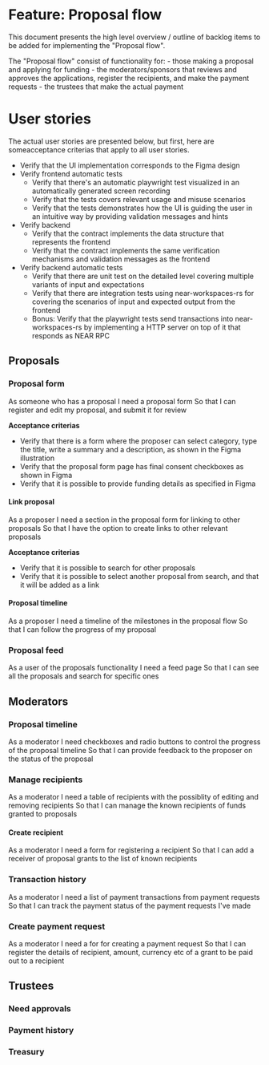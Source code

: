 Feature: Proposal flow
======================

This document presents the high level overview / outline of backlog items to be added for implementing the "Proposal flow".

The "Proposal flow" consist of functionality for:
    - those making a proposal and applying for funding
    - the moderators/sponsors that reviews and approves the applications, register the recipients, and make the payment requests
    - the trustees that make the actual payment

# User stories 

The actual user stories are presented below, but first, here are someacceptance criterias that apply to all user stories.

- Verify that the UI implementation corresponds to the Figma design
- Verify frontend automatic tests
    - Verify that there's an automatic playwright test visualized in an automatically generated screen recording
    - Verify that the tests covers relevant usage and misuse scenarios
    - Verify that the tests demonstrates how the UI is guiding the user in an intuitive way by providing validation messages and hints
- Verify backend
    - Verify that the contract implements the data structure that represents the frontend
    - Verify that the contract implements the same verification mechanisms and validation messages as the frontend
- Verify backend automatic tests
    - Verify that there are unit test on the detailed level covering multiple variants of input and expectations
    - Verify that there are integration tests using near-workspaces-rs for covering the scenarios of input and expected output from the frontend
    - Bonus: Verify that the playwright tests send transactions into near-workspaces-rs by implementing a HTTP server on top of it that responds as NEAR RPC

## Proposals

### Proposal form

As someone who has a proposal
I need a proposal form
So that I can register and edit my proposal, and submit it for review

**Acceptance criterias**

- Verify that there is a form where the proposer can select category, type the title, write a summary and a description, as shown in the Figma illustration
- Verify that the proposal form page has final consent checkboxes as shown in Figma 
- Verify that it is possible to provide funding details as specified in Figma

#### Link proposal

As a proposer
I need a section in the proposal form for linking to other proposals
So that I have the option to create links to other relevant proposals

**Acceptance criterias**

- Verify that it is possible to search for other proposals
- Verify that it is possible to select another proposal from search, and that it will be added as a link

#### Proposal timeline

As a proposer
I need a timeline of the milestones in the proposal flow
So that I can follow the progress of my proposal

### Proposal feed

As a user of the proposals functionality
I need a feed page
So that I can see all the proposals and search for specific ones

## Moderators

### Proposal timeline

As a moderator
I need checkboxes and radio buttons to control the progress of the proposal timeline
So that I can provide feedback to the proposer on the status of the proposal

### Manage recipients

As a moderator
I need a table of recipients with the possiblity of editing and removing recipients
So that I can manage the known recipients of funds granted to proposals

#### Create recipient

As a moderator
I need a form for registering a recipient
So that I can add a receiver of proposal grants to the list of known recipients

### Transaction history

As a moderator
I need a list of payment transactions from payment requests
So that I can track the payment status of the payment requests I've made

### Create payment request

As a moderator
I need a for for creating a payment request
So that I can register the details of recipient, amount, currency etc of a grant to be paid out to a recipient

## Trustees

### Need approvals


### Payment history

### Treasury

